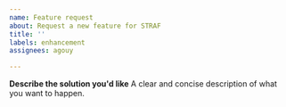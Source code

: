```yaml
---
name: Feature request
about: Request a new feature for STRAF
title: ''
labels: enhancement
assignees: agouy

---
```


**Describe the solution you'd like**
A clear and concise description of what you want to happen.
